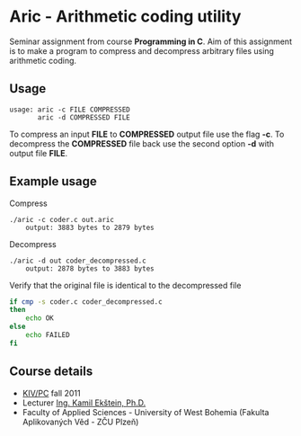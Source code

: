 # Aric - Arithmetic coding utility

Seminar assignment from course **Programming in C**. 
Aim of this assignment is to make a program to compress and decompress arbitrary files using arithmetic coding.

## Usage
```
usage: aric -c FILE COMPRESSED
       aric -d COMPRESSED FILE
```

To compress an input **FILE** to **COMPRESSED** output file use the flag **-c**.
To decompress the **COMPRESSED** file back use the second option **-d** with output file **FILE**.

## Example usage

Compress
```
./aric -c coder.c out.aric
    output: 3883 bytes to 2879 bytes
```

Decompress
```
./aric -d out coder_decompressed.c
    output: 2878 bytes to 3883 bytes
```

Verify that the original file is identical to the decompressed file
``` bash
if cmp -s coder.c coder_decompressed.c
then
    echo OK
else
    echo FAILED
fi
```

## Course details
* [KIV/PC](http://www.kiv.zcu.cz/studies/predmety/pc/) fall 2011
* Lecturer [Ing. Kamil Ekštein, Ph.D.](https://www.kiv.zcu.cz/cz/katedra/osoby-seznam/osoba-detail.html?login=kekstein)
* Faculty of Applied Sciences - University of West Bohemia (Fakulta Aplikovaných Věd - ZČU Plzeň)
